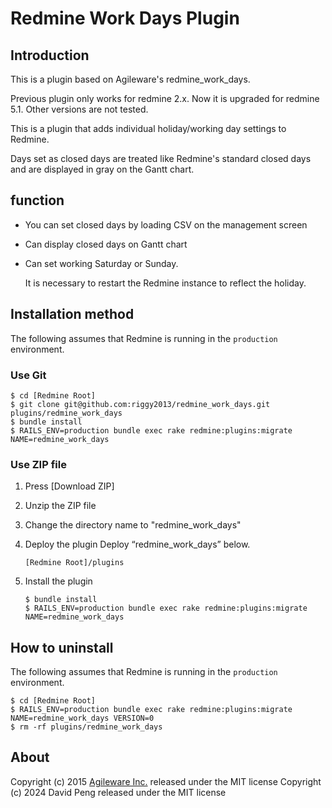# Redmine Work Days Plugin

## Introduction

This is a plugin based on Agileware's redmine_work_days.

Previous plugin only works for redmine 2.x. Now it is upgraded for redmine 5.1. Other versions are not tested.

This is a plugin that adds individual holiday/working day settings to Redmine.

Days set as closed days are treated like Redmine's standard closed days and are displayed in gray on the Gantt chart.

## function

* You can set closed days by loading CSV on the management screen
* Can display closed days on Gantt chart
* Can set working Saturday or Sunday.

   It is necessary to restart the Redmine instance to reflect the holiday.

## Installation method

The following assumes that Redmine is running in the `production` environment.

### Use Git

````
$ cd [Redmine Root]
$ git clone git@github.com:riggy2013/redmine_work_days.git plugins/redmine_work_days
$ bundle install
$ RAILS_ENV=production bundle exec rake redmine:plugins:migrate NAME=redmine_work_days
````

### Use ZIP file

1. Press [Download ZIP]
2. Unzip the ZIP file
3. Change the directory name to "redmine_work_days"
4. Deploy the plugin
   Deploy “redmine_work_days” below.

   ````
   [Redmine Root]/plugins
   ````

5. Install the plugin

   ````
   $ bundle install
   $ RAILS_ENV=production bundle exec rake redmine:plugins:migrate NAME=redmine_work_days
   ````

## How to uninstall

The following assumes that Redmine is running in the `production` environment.

````
$ cd [Redmine Root]
$ RAILS_ENV=production bundle exec rake redmine:plugins:migrate NAME=redmine_work_days VERSION=0
$ rm -rf plugins/redmine_work_days
````

## About

Copyright (c) 2015 [Agileware Inc.](http://agileware.jp) released under the MIT license
Copyright (c) 2024 David Peng released under the MIT license
